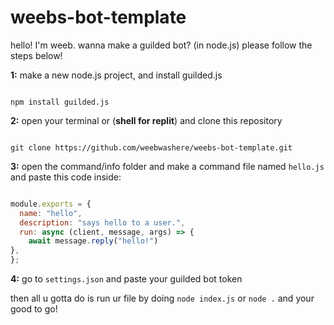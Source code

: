 # weebs-bot-template
hello! I'm weeb. wanna make a guilded bot? (in node.js) please follow the steps below!

**1:**
make a new node.js project, and install guilded.js
```

npm install guilded.js

```

**2:** open your terminal or (**shell for replit**) and clone this repository 
```

git clone https://github.com/weebwashere/weebs-bot-template.git

```

**3:** open the command/info folder and make a command file named `hello.js` and paste this code inside:
```js

module.exports = {
  name: "hello",
  description: "says hello to a user.",
  run: async (client, message, args) => {
    await message.reply("hello!")
},
};

```

**4:** go to `settings.json` and paste your guilded bot token

then all u gotta do is run ur file by doing `node index.js` or `node .` and your good to go!
